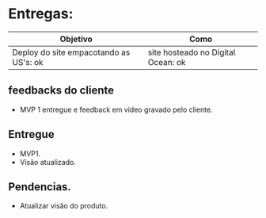 # Entregas:

Objetivo | Como
-------- | ----
Deploy do site empacotando as US's: ok | site hosteado no Digital Ocean: ok


## feedbacks do cliente

- MVP 1 entregue e feedback em video gravado pelo cliente.

## Entregue

- MVP1.
- Visão atualizado.

## Pendencias.

- Atualizar visão do produto.
